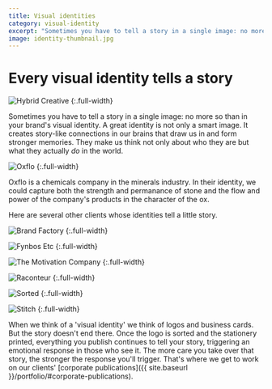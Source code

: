```yaml
---
title: Visual identities
category: visual-identity
excerpt: "Sometimes you have to tell a story in a single image: no more so than in your brand's visual identity. A great identity is not only a smart image. It creates story-like connections in our brains that draw us in and form stronger memories."
image: identity-thumbnail.jpg
---
```


# Every visual identity tells&nbsp;a&nbsp;story

![Hybrid Creative]({{site.baseurl}}/images/visual-identity-hybrid.jpg)
{:.full-width}

Sometimes you have to tell a story in a single image: no more so than in your brand's visual identity. A great identity is not only a smart image. It creates story-like connections in our brains that draw us in and form stronger memories. They make us think not only about who they are but what they actually *do* in the world.

![Oxflo]({{site.baseurl}}/images/visual-identity-oxflo.jpg)
{:.full-width}

Oxflo is a chemicals company in the minerals industry. In their identity, we could capture both the strength and permanance of stone and the flow and power of the company's products in the character of the ox.

Here are several other clients whose identities tell a little story.

![Brand Factory]({{site.baseurl}}/images/visual-identity-brandfactory.jpg)
{:.full-width}

![Fynbos Etc]({{site.baseurl}}/images/visual-identity-fynbos-etc.jpg)
{:.full-width}

![The Motivation Company]({{site.baseurl}}/images/visual-identity-motivation-co.jpg)
{:.full-width}

![Raconteur]({{site.baseurl}}/images/visual-identity-raconteur.jpg)
{:.full-width}

![Sorted]({{site.baseurl}}/images/visual-identity-sorted.jpg)
{:.full-width}

![Stitch]({{site.baseurl}}/images/visual-identity-stitch.jpg)
{:.full-width}

When we think of a 'visual identity' we think of logos and business cards. But the story doesn't end there. Once the logo is sorted and the stationery printed, everything you publish continues to tell your story, triggering an emotional response in those who see it. The more care you take over that story, the stronger the response you'll trigger. That's where we get to work on our clients' [corporate publications]({{ site.baseurl }}/portfolio/#corporate-publications).
